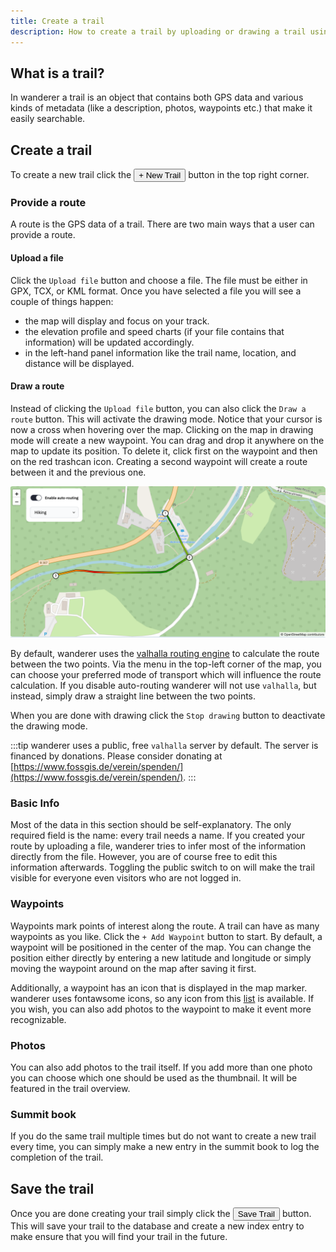 ```yaml
---
title: Create a trail
description: How to create a trail by uploading or drawing a trail using Valhalla
---
```


## What is a trail?

In wanderer a trail is an object that contains both GPS data and various kinds of metadata (like a description, photos, waypoints etc.) that make it easily searchable. 

## Create a trail
To create a new trail click the <button class="h-10 text-white rounded-lg px-4 py-2 mx-2 bg-primary font-semibold transition-all hover:bg-primary-hover focus:ring-4 ring-zinc-400 leading-none">+ New Trail</button> button in the top right corner.

### Provide a route
A route is the GPS data of a trail. There are two main ways that a user can provide a route.

#### Upload a file

Click the `Upload file` button and choose a file. The file must be either in GPX, TCX, or KML format. Once you have selected a file you will see a couple of things happen: 
- the map will display and focus on your track. 
- the elevation profile and speed charts (if your file contains that information) will be updated accordingly. 
- in the left-hand panel information like the trail name, location, and distance will be displayed.

#### Draw a route

Instead of clicking the `Upload file` button, you can also click the `Draw a route` button. This will activate the drawing mode. Notice that your cursor is now a cross when hovering over the map. Clicking on the map in drawing mode will create a new waypoint. You can drag and drop it anywhere on the map to update its position. To delete it, click first on the waypoint and then on the red trashcan icon. Creating a second waypoint will create a route between it and the previous one. 

![Valhalla routing](../../../assets/guides/valhalla_routing.png)

By default, wanderer uses the [valhalla routing engine](https://github.com/valhalla/valhalla) to calculate the route between the two points. Via the menu in the top-left corner of the map, you can choose your preferred mode of transport which will influence the route calculation. If you disable auto-routing wanderer will not use `valhalla`, but instead, simply draw a straight line between the two points. 

When you are done with drawing click the `Stop drawing` button to deactivate the drawing mode.

:::tip
wanderer uses a public, free `valhalla` server by default. The server is financed by donations. Please consider donating at [https://www.fossgis.de/verein/spenden/](https://www.fossgis.de/verein/spenden/). 
:::

### Basic Info

Most of the data in this section should be self-explanatory. The only required field is the name: every trail needs a name. If you created your route by uploading a file, wanderer tries to infer most of the information directly from the file. However, you are of course free to edit this information afterwards.
Toggling the public switch to on will make the trail visible for everyone even visitors who are not logged in.

### Waypoints

Waypoints mark points of interest along the route. A trail can have as many waypoints as you like. Click the `+ Add Waypoint` button to start. By default, a waypoint will be positioned in the center of the map. You can change the position either directly by entering a new latitude and longitude or simply moving the waypoint around on the map after saving it first. 

Additionally, a waypoint has an icon that is displayed in the map marker. wanderer uses fontawsome icons, so any icon from this [list](https://fontawesome.com/search?q=share&o=r&m=free) is available. If you wish, you can also add photos to the waypoint to make it event more recognizable.

### Photos

You can also add photos to the trail itself. If you add more than one photo you can choose which one should be used as the thumbnail. It will be featured in the trail overview.

### Summit book

If you do the same trail multiple times but do not want to create a new trail every time, you can simply make a new entry in the summit book to log the completion of the trail.

## Save the trail

Once you are done creating your trail simply click the <button class="h-10 text-white rounded-lg px-4 py-2 mx-2 bg-primary font-semibold transition-all hover:bg-primary-hover focus:ring-4 ring-zinc-400 leading-none">Save Trail</button> button. This will save your trail to the database and create a new index entry to make ensure that you will find your trail in the future.
